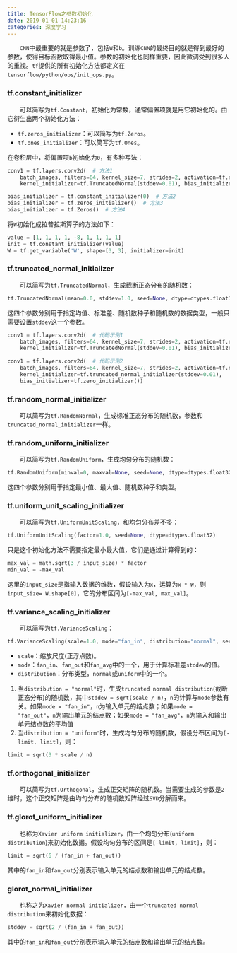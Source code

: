 ```yaml
---
title: TensorFlow之参数初始化
date: 2019-01-01 14:23:16
categories: 深度学习
---
```

&emsp;&emsp;`CNN`中最重要的就是参数了，包括`W`和`b`。训练`CNN`的最终目的就是得到最好的参数，使得目标函数取得最小值。参数的初始化也同样重要，因此微调受到很多人的重视。`tf`提供的所有初始化方法都定义在`tensorflow/python/ops/init_ops.py`。

### tf.constant_initializer

&emsp;&emsp;可以简写为`tf.Constant`，初始化为常数，通常偏置项就是用它初始化的。由它衍生出两个初始化方法：

- `tf.zeros_initializer`：可以简写为`tf.Zeros`。
- `tf.ones_initializer`：可以简写为`tf.Ones`。

在卷积层中，将偏置项`b`初始化为`0`，有多种写法：

``` python
conv1 = tf.layers.conv2d(  # 方法1
    batch_images, filters=64, kernel_size=7, strides=2, activation=tf.nn.relu,
    kernel_initializer=tf.TruncatedNormal(stddev=0.01), bias_initializer=tf.Constant(0))

bias_initializer = tf.constant_initializer(0)  # 方法2
bias_initializer = tf.zeros_initializer()  # 方法3
bias_initializer = tf.Zeros()  # 方法4
```

将`W`初始化成拉普拉斯算子的方法如下：

``` python
value = [1, 1, 1, 1, -8, 1, 1, 1, 1]
init = tf.constant_initializer(value)
W = tf.get_variable('W', shape=[3, 3], initializer=init)
```

### tf.truncated_normal_initializer

&emsp;&emsp;可以简写为`tf.TruncatedNormal`，生成截断正态分布的随机数：

``` python
tf.TruncatedNormal(mean=0.0, stddev=1.0, seed=None, dtype=dtypes.float32)
```

这四个参数分别用于指定均值、标准差、随机数种子和随机数的数据类型，一般只需要设置`stddev`这一个参数。

``` python
conv1 = tf.layers.conv2d(  # 代码示例1
    batch_images, filters=64, kernel_size=7, strides=2, activation=tf.nn.relu,
    kernel_initializer=tf.TruncatedNormal(stddev=0.01), bias_initializer=tf.Constant(0))
​
conv1 = tf.layers.conv2d(  # 代码示例2
    batch_images, filters=64, kernel_size=7, strides=2, activation=tf.nn.relu,
    kernel_initializer=tf.truncated_normal_initializer(stddev=0.01),
    bias_initializer=tf.zero_initializer())
```

### tf.random_normal_initializer

&emsp;&emsp;可以简写为`tf.RandomNormal`，生成标准正态分布的随机数，参数和`truncated_normal_initializer`一样。

### tf.random_uniform_initializer

&emsp;&emsp;可以简写为`tf.RandomUniform`，生成均匀分布的随机数：

``` python
tf.RandomUniform(minval=0, maxval=None, seed=None, dtype=dtypes.float32)
```

这四个参数分别用于指定最小值、最大值、随机数种子和类型。

### tf.uniform_unit_scaling_initializer

&emsp;&emsp;可以简写为`tf.UniformUnitScaling`，和均匀分布差不多：

``` python
tf.UniformUnitScaling(factor=1.0, seed=None, dtype=dtypes.float32)
```

只是这个初始化方法不需要指定最小最大值，它们是通过计算得到的：

``` python
max_val = math.sqrt(3 / input_size) * factor
min_val = -max_val
```

这里的`input_size`是指输入数据的维数，假设输入为`x`，运算为`x * W`，则`input_size= W.shape[0]`，它的分布区间为`[-max_val, max_val]`。

### tf.variance_scaling_initializer

&emsp;&emsp;可以简写为`tf.VarianceScaling`：

``` python
tf.VarianceScaling(scale=1.0, mode="fan_in", distribution="normal", seed=None, dtype=dtypes.float32)
```

- `scale`：缩放尺度(正浮点数)。
- `mode`：`fan_in`、`fan_out`和`fan_avg`中的一个，用于计算标准差`stddev`的值。
- `distribution`：分布类型，`normal`或`uniform`中的一个。

1. 当`distribution = "normal"`时，生成`truncated normal distribution`(截断正态分布)的随机数，其中`stddev = sqrt(scale / n)`，`n`的计算与`mode`参数有关。如果`mode = "fan_in"`，`n`为输入单元的结点数；如果`mode = "fan_out"`，`n`为输出单元的结点数；如果`mode = "fan_avg"`，`n`为输入和输出单元结点数的平均值
2. 当`distribution = "uniform"`时，生成均匀分布的随机数，假设分布区间为`[-limit, limit]`，则：

``` python
limit = sqrt(3 * scale / n)
```

### tf.orthogonal_initializer

&emsp;&emsp;可以简写为`tf.Orthogonal`，生成正交矩阵的随机数。当需要生成的参数是`2`维时，这个正交矩阵是由均匀分布的随机数矩阵经过`SVD`分解而来。

### tf.glorot_uniform_initializer

&emsp;&emsp;也称为`Xavier uniform initializer`，由一个均匀分布(`uniform distribution`)来初始化数据。假设均匀分布的区间是`[-limit, limit]`，则：

``` python
limit = sqrt(6 / (fan_in + fan_out))
```

其中的`fan_in`和`fan_out`分别表示输入单元的结点数和输出单元的结点数。

### glorot_normal_initializer

&emsp;&emsp;也称之为`Xavier normal initializer`，由一个`truncated normal distribution`来初始化数据：

``` python
stddev = sqrt(2 / (fan_in + fan_out))
```

其中的`fan_in`和`fan_out`分别表示输入单元的结点数和输出单元的结点数。